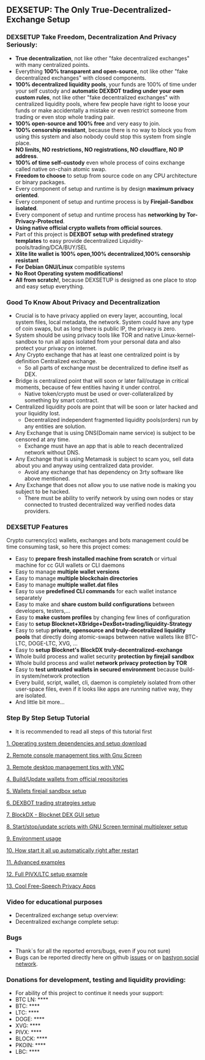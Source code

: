 ## DEXSETUP: The Only True-Decentralized-Exchange Setup

### DEXSETUP Take Freedom, Decentralization And Privacy Seriously:
  * **True decentralization**, not like other "fake decentralized exchanges" with many centralized points.
  * Everything **100% transparent and open-source**, not like other "fake decentralized exchanges" with closed components.
  * **100% decentralized liquidity pools**, your funds are 100% of time under your self custody and **automatic DEXBOT trading under your own custom rules**, not like other "fake decentralized exchanges" with centralized liquidity pools, where few people have right to loose your funds or make accidentally a mistake or even restrict someone from trading or even stop whole trading pair.
  * **100% open-source and 100% free** and very easy to join.
  * **100% censorship resistant**, because there is no way to block you from using this system and also nobody could stop this system from single place.
  * **NO limits, NO restrictions, NO registrations, NO cloudflare, NO IP address**.
  * **100% of time self-custody** even whole process of coins exchange called native on-chain atomic swap.
  * **Freedom to choose** to setup from source code on any CPU architecture or binary packages.
  * Every component of setup and runtime is by design **maximum privacy oriented**.
  * Every component of setup and runtime process is by **Firejail-Sandbox isolated**.
  * Every component of setup and runtime process has **networking by Tor-Privacy-Protected**.
  * **Using native official crypto wallets from official sources**.
  * Part of this project is **DEXBOT setup with predefined strategy templates** to easy provide decentralized Liquidity-pools/trading/DCA/BUY/SEL
  * **Xlite lite wallet is 100% open,100% decentralized,100% censorship resistant**
  * **For Debian GNU/Linux** compatible systems
  * **No Root Operating system modifications!**
  * **All from scratch!**, because DEXSETUP is designed as one place to stop and easy setup everything.

### Good To Know About Privacy and Decentralization
  * Crucial is to have privacy applied on every layer, accounting, local system files, local metadata, the network. System could have any type of coin swaps, but as long there is public IP, the privacy is zero.
  * System should be using privacy tools like TOR and native Linux-kernel-sandbox to run all apps isolated from your personal data and also protect your privacy on internet.
  * Any Crypto exchange that has at least one centralized point is by definition Centralized exchange.
    * So all parts of exchange must be decentralized to define itself as DEX.
  * Bridge is centralized point that will soon or later fail/outage in critical moments, because of few entities having it under control.
    * Native token/crypto must be used or over-collateralized by something by smart contract.
  * Centralized liquidity pools are point that will be soon or later hacked and your liquidity lost.
    * Decentralized independent fragmented liquidity pools(orders) run by any entities are solution.
  * Any Exchange that is using DNS(Domain name service) is subject to be censored at any time.
    * Exchange must have an app that is able to reach decentralized network without DNS.
  * Any Exchange that is using Metamask is subject to scam you, sell data about you and anyway using centralized data provider.
    * Avoid any exchange that has dependency on 3rty software like above mentioned.
  * Any Exchange that does not allow you to use native node is making you subject to be hacked.
    * There must be ability to verify network by using own nodes or stay connected to trusted decentralized way verified nodes data providers.

### DEXSETUP Features
Crypto currency(cc) wallets, exchanges and bots management could be time consuming task,
so here this project comes:
  * Easy to **prepare fresh installed machine from scratch** or virtual machine for cc GUI wallets or CLI daemons
  * Easy to manage **multiple wallet versions**
  * Easy to manage **multiple blockchain directories**
  * Easy to manage **multiple wallet.dat files**
  * Easy to use **predefined CLI commands** for each wallet instance separately
  * Easy to make and **share custom build configurations** between developers, testers,...
  * Easy to **make custom profiles** by changing few lines of configuration
  * Easy to **setup Blocknet+XBridge+DexBot+trading/liquidity-Strategy**
  * Easy to setup **private, opensource and truly-decetralized liquidity pools** that directly doing atomic-swaps between native wallets like BTC-LTC, DOGE-LTC, XVG, ...
  * Easy to **setup Blocknet's BlockDX truly-decentralized-exchange**
  * Whole build process and wallet security **protection by firejail sandbox**
  * Whole build process and wallet **network privacy protection by TOR**
  * Easy to **test untrusted wallets in secured environment** because build-in system/network protection
  * Every build, script, wallet, cli, daemon is completely isolated from other user-space files, even if it looks like apps are running native way, they are isolated.
  * And little bit more...

### Step By Step Setup Tutorial
  * It is recommended to read all steps of this tutorial first

[1. Operating system dependencies and setup download](./doc/md/readme.prereq.md)

[2. Remote console management tips with Gnu Screen](./doc/md/readme.remote.console.md)

[3. Remote desktop management tips with VNC](./doc/md/readme.remote.desktop.md)

[4. Build/Update wallets from official repositories](./doc/md/readme.wallet.build.md)

[5. Wallets firejail sandbox setup](./doc/md/readme.wallet.firejail.md)

[6. DEXBOT trading strategies setup](./doc/md/readme.dexbot.md)

[7. BlockDX - Blocknet DEX GUI setup](./doc/md/readme.blockdx.md)

[8. Start/stop/update scripts with GNU Screen terminal multiplexer setup](./doc/md/readme.screen.md)

[9. Environment usage](./doc/md/readme.usage.md)

[10. How start it all up automatically right after restart](./doc/md/readme.howto.auto.md)

[11. Advanced examples](./doc/md/readme.advanced.examples.md)

[12. Full PIVX/LTC setup example](./doc/md/readme.pivx.ltc.setup.example.md)

[13. Cool Free-Speech Privacy Apps](./doc/md/readme.apps.md)

### Video for educational purposes
  * Decentralized exchange setup overview:  
  * Decentralized exchange complete setup: 

### Bugs
  * Thank`s for all the reported errors/bugs, even if you not sure)
  * Bugs can be reported directly here on github [issues](https://github.com/nnmfnwl/dexsetup/issues) or on [bastyon social network](https://bastyon.com/nnmfnwl7).

### Donations for development, testing and liquidity providing:
  * For ability of this project to continue it needs your support:
  * BTC LN: ****
  * BTC: ****
  * LTC: ****
  * DOGE: ****
  * XVG: ****
  * PIVX: ****
  * BLOCK: ****
  * PKOIN: ****
  * LBC: ****
